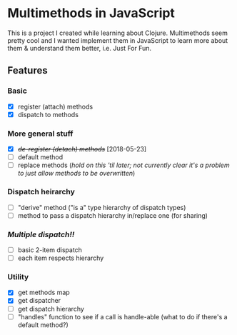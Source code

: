 # Multimethods in JavaScript

This is a project I created while learning about Clojure. Multimethods seem
pretty cool and I wanted implement them in JavaScript to learn more about them
& understand them better, i.e. Just For Fun.

## Features

### Basic

* [x] register (attach) methods
* [x] dispatch to methods

### More general stuff

* [X] ~~*de-register (detach) methods*~~ [2018-05-23]
* [ ] default method
* [ ] replace methods (_hold on this 'til later; not currently clear it's a
  problem to just allow methods to be overwritten_)

### Dispatch heirarchy

* [ ] "derive" method ("is a" type hierarchy of dispatch types)
* [ ] method to pass a dispatch hierarchy in/replace one (for sharing)

### _Multiple dispatch!!_

* [ ] basic 2-item dispatch
* [ ] each item respects hierarchy

### Utility

* [x] get methods map
* [x] get dispatcher
* [ ] get dispatch hierarchy
* [ ] "handles" function to see if a call is handle-able (what to do if there's a default method?)
